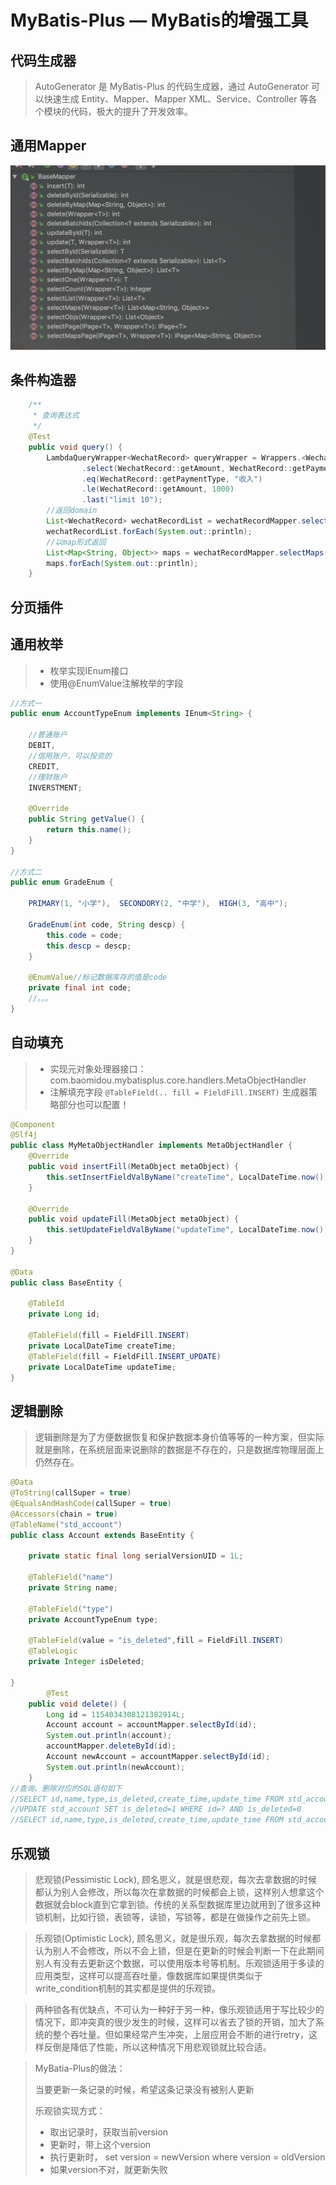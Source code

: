 # MyBatis-Plus — MyBatis的增强工具

## 代码生成器

> AutoGenerator 是 MyBatis-Plus 的代码生成器，通过 AutoGenerator 可以快速生成 Entity、Mapper、Mapper XML、Service、Controller 等各个模块的代码，极大的提升了开发效率。



## 通用Mapper

![image-20190725102752565](assets/image-20190725102752565.png)



## 条件构造器

```java
    /**
     * 查询表达式
     */
    @Test
    public void query() {
        LambdaQueryWrapper<WechatRecord> queryWrapper = Wrappers.<WechatRecord>lambdaQuery()
                .select(WechatRecord::getAmount, WechatRecord::getPaymentType)
                .eq(WechatRecord::getPaymentType, "收入")
                .le(WechatRecord::getAmount, 1000)
                .last("limit 10");
        //返回domain
        List<WechatRecord> wechatRecordList = wechatRecordMapper.selectList(queryWrapper);
        wechatRecordList.forEach(System.out::println);
        //以map形式返回
        List<Map<String, Object>> maps = wechatRecordMapper.selectMaps(queryWrapper);
        maps.forEach(System.out::println);
    }
```





## 分页插件



## 通用枚举



> - 枚举实现IEnum接口
> - 使用@EnumValue注解枚举的字段

```java
//方式一
public enum AccountTypeEnum implements IEnum<String> {

    //普通账户
    DEBIT,
    //信用账户，可以投资的
    CREDIT,
    //理财账户
    INVERSTMENT;

    @Override
    public String getValue() {
        return this.name();
    }
}

//方式二
public enum GradeEnum {

    PRIMARY(1, "小学"),  SECONDORY(2, "中学"),  HIGH(3, "高中");

    GradeEnum(int code, String descp) {
        this.code = code;
        this.descp = descp;
    }

    @EnumValue//标记数据库存的值是code
    private final int code;
    //。。。
}

```





## 自动填充

> - 实现元对象处理器接口：com.baomidou.mybatisplus.core.handlers.MetaObjectHandler
> - 注解填充字段 `@TableField(.. fill = FieldFill.INSERT)` 生成器策略部分也可以配置！

```java
@Component
@Slf4j
public class MyMetaObjectHandler implements MetaObjectHandler {
    @Override
    public void insertFill(MetaObject metaObject) {
        this.setInsertFieldValByName("createTime", LocalDateTime.now(), metaObject);
    }

    @Override
    public void updateFill(MetaObject metaObject) {
        this.setUpdateFieldValByName("updateTime", LocalDateTime.now(), metaObject);
    }
}

@Data
public class BaseEntity {

    @TableId
    private Long id;

    @TableField(fill = FieldFill.INSERT)
    private LocalDateTime createTime;
    @TableField(fill = FieldFill.INSERT_UPDATE)
    private LocalDateTime updateTime;
}
```



## 逻辑删除

> 逻辑删除是为了方便数据恢复和保护数据本身价值等等的一种方案，但实际就是删除，在系统层面来说删除的数据是不存在的，只是数据库物理层面上仍然存在。

```java
@Data
@ToString(callSuper = true)
@EqualsAndHashCode(callSuper = true)
@Accessors(chain = true)
@TableName("std_account")
public class Account extends BaseEntity {

    private static final long serialVersionUID = 1L;

    @TableField("name")
    private String name;

    @TableField("type")
    private AccountTypeEnum type;

    @TableField(value = "is_deleted",fill = FieldFill.INSERT)
    @TableLogic
    private Integer isDeleted;

}
		@Test
    public void delete() {
        Long id = 1154034308121382914L;
        Account account = accountMapper.selectById(id);
        System.out.println(account);
        accountMapper.deleteById(id);
        Account newAccount = accountMapper.selectById(id);
        System.out.println(newAccount);
    }
//查询、删除对应的SQL语句如下
//SELECT id,name,type,is_deleted,create_time,update_time FROM std_account WHERE id=? AND is_deleted=0 
//UPDATE std_account SET is_deleted=1 WHERE id=? AND is_deleted=0 
//SELECT id,name,type,is_deleted,create_time,update_time FROM std_account WHERE id=? AND is_deleted=0 


```



## 乐观锁

> 悲观锁(Pessimistic Lock), 顾名思义，就是很悲观，每次去拿数据的时候都认为别人会修改，所以每次在拿数据的时候都会上锁，这样别人想拿这个数据就会block直到它拿到锁。传统的关系型数据库里边就用到了很多这种锁机制，比如行锁，表锁等，读锁，写锁等，都是在做操作之前先上锁。



> 乐观锁(Optimistic Lock), 顾名思义，就是很乐观，每次去拿数据的时候都认为别人不会修改，所以不会上锁，但是在更新的时候会判断一下在此期间别人有没有去更新这个数据，可以使用版本号等机制。乐观锁适用于多读的应用类型，这样可以提高吞吐量，像数据库如果提供类似于write_condition机制的其实都是提供的乐观锁。

 

> 两种锁各有优缺点，不可认为一种好于另一种，像乐观锁适用于写比较少的情况下，即冲突真的很少发生的时候，这样可以省去了锁的开销，加大了系统的整个吞吐量。但如果经常产生冲突，上层应用会不断的进行retry，这样反倒是降低了性能，所以这种情况下用悲观锁就比较合适。



> MyBatia-Plus的做法：
>
> 当要更新一条记录的时候，希望这条记录没有被别人更新
>
> 乐观锁实现方式：
>
> - 取出记录时，获取当前version
> - 更新时，带上这个version
> - 执行更新时， set version = newVersion where version = oldVersion
> - 如果version不对，就更新失败



